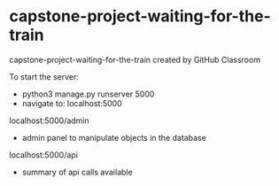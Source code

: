 # capstone-project-waiting-for-the-train
capstone-project-waiting-for-the-train created by GitHub Classroom

To start the server:
* python3 manage.py runserver 5000
* navigate to: localhost:5000

localhost:5000/admin
* admin panel to manipulate objects in the database

localhost:5000/api
* summary of api calls available